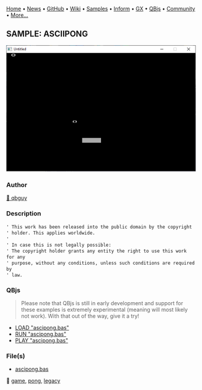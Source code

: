 [Home](https://qb64.com) • [News](../../news.md) • [GitHub](https://github.com/QB64Official/qb64) • [Wiki](https://github.com/QB64Official/qb64/wiki) • [Samples](../../samples.md) • [Inform](../../inform.md) • [GX](../../gx.md) • [QBjs](../../qbjs.md) • [Community](../../community.md) • [More...](../../more.md)

## SAMPLE: ASCIIPONG

![screenshot.png](img/screenshot.png)

### Author

[🐝 qbguy](../qbguy.md) 

### Description

```text
' This work has been released into the public domain by the copyright
' holder. This applies worldwide.
'
' In case this is not legally possible:
' The copyright holder grants any entity the right to use this work for any
' purpose, without any conditions, unless such conditions are required by
' law.
```

### QBjs

> Please note that QBjs is still in early development and support for these examples is extremely experimental (meaning will most likely not work). With that out of the way, give it a try!

* [LOAD "ascipong.bas"](https://v6p9d9t4.ssl.hwcdn.net/html/5963335/index.html?src=https://qb64.com/samples/asciipong/src/ascipong.bas)
* [RUN "ascipong.bas"](https://v6p9d9t4.ssl.hwcdn.net/html/5963335/index.html?mode=auto&src=https://qb64.com/samples/asciipong/src/ascipong.bas)
* [PLAY "ascipong.bas"](https://v6p9d9t4.ssl.hwcdn.net/html/5963335/index.html?mode=play&src=https://qb64.com/samples/asciipong/src/ascipong.bas)

### File(s)

* [ascipong.bas](src/ascipong.bas)

🔗 [game](../game.md), [pong](../pong.md), [legacy](../legacy.md)
